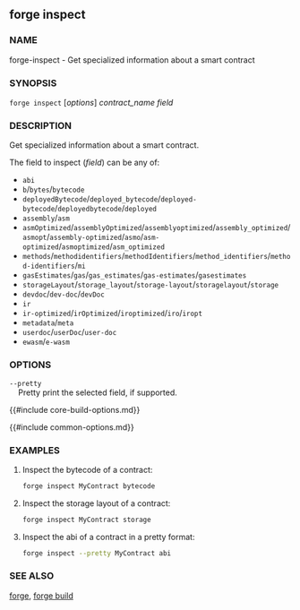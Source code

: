 ## forge inspect

### NAME

forge-inspect - Get specialized information about a smart contract

### SYNOPSIS

``forge inspect`` [*options*] *contract_name* *field*

### DESCRIPTION

Get specialized information about a smart contract.

The field to inspect (*field*) can be any of:

- `abi`
- `b`/`bytes`/`bytecode`
- `deployedBytecode`/`deployed_bytecode`/`deployed-bytecode`/`deployedbytecode`/`deployed`
- `assembly`/`asm`
- `asmOptimized`/`assemblyOptimized`/`assemblyoptimized`/`assembly_optimized`/`asmopt`/`assembly-optimized`/`asmo`/`asm-optimized`/`asmoptimized`/`asm_optimized`
- `methods`/`methodidentifiers`/`methodIdentifiers`/`method_identifiers`/`method-identifiers`/`mi`
- `gasEstimates`/`gas`/`gas_estimates`/`gas-estimates`/`gasestimates`
- `storageLayout`/`storage_layout`/`storage-layout`/`storagelayout`/`storage`
- `devdoc`/`dev-doc`/`devDoc`
- `ir`
- `ir-optimized`/`irOptimized`/`iroptimized`/`iro`/`iropt`
- `metadata`/`meta`
- `userdoc`/`userDoc`/`user-doc`
- `ewasm`/`e-wasm`

### OPTIONS

`--pretty`  
&nbsp;&nbsp;&nbsp;&nbsp;Pretty print the selected field, if supported.

{{#include core-build-options.md}}

{{#include common-options.md}}

### EXAMPLES

1. Inspect the bytecode of a contract:
    ```sh
    forge inspect MyContract bytecode
    ```

2. Inspect the storage layout of a contract:
    ```sh
    forge inspect MyContract storage
    ```

3. Inspect the abi of a contract in a pretty format:
   ```sh 
   forge inspect --pretty MyContract abi
   ```

### SEE ALSO

[forge](./forge.md), [forge build](./forge-build.md)
